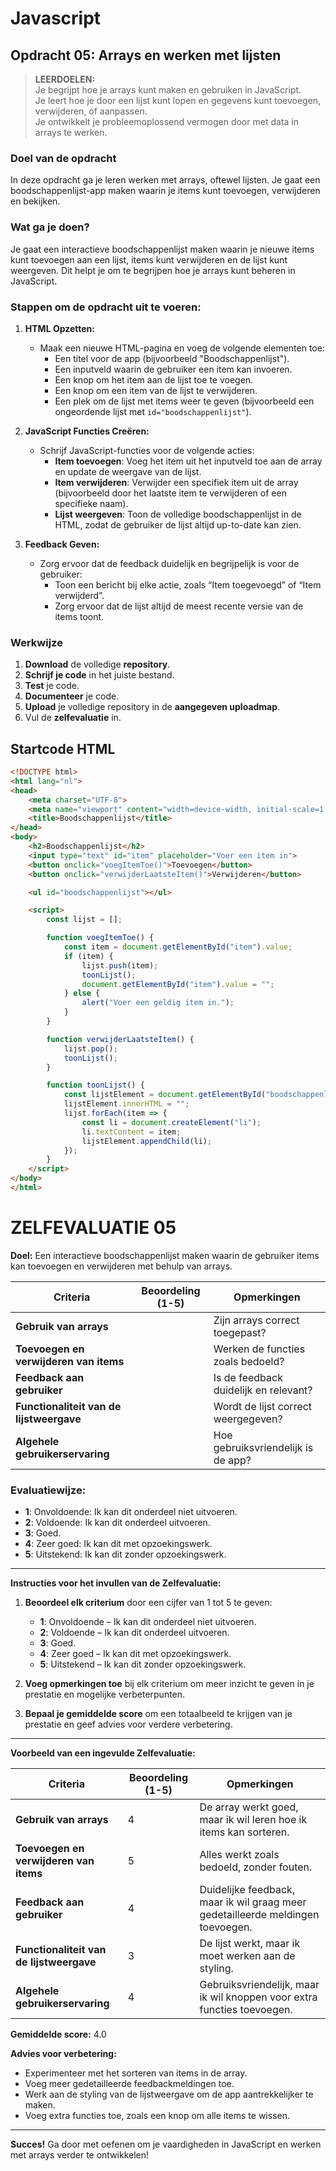 # Javascript
## Opdracht 05: Arrays en werken met lijsten
> **LEERDOELEN:**  
> Je begrijpt hoe je arrays kunt maken en gebruiken in JavaScript.  
> Je leert hoe je door een lijst kunt lopen en gegevens kunt toevoegen, verwijderen, of aanpassen.  
> Je ontwikkelt je probleemoplossend vermogen door met data in arrays te werken.

### Doel van de opdracht
In deze opdracht ga je leren werken met arrays, oftewel lijsten. Je gaat een boodschappenlijst-app maken waarin je items kunt toevoegen, verwijderen en bekijken.

### Wat ga je doen?
Je gaat een interactieve boodschappenlijst maken waarin je nieuwe items kunt toevoegen aan een lijst, items kunt verwijderen en de lijst kunt weergeven. Dit helpt je om te begrijpen hoe je arrays kunt beheren in JavaScript.

### Stappen om de opdracht uit te voeren:

1. **HTML Opzetten:**
   - Maak een nieuwe HTML-pagina en voeg de volgende elementen toe:
     - Een titel voor de app (bijvoorbeeld "Boodschappenlijst").
     - Een inputveld waarin de gebruiker een item kan invoeren.
     - Een knop om het item aan de lijst toe te voegen.
     - Een knop om een item van de lijst te verwijderen.
     - Een plek om de lijst met items weer te geven (bijvoorbeeld een ongeordende lijst met `id="boodschappenlijst"`).

2. **JavaScript Functies Creëren:**
   - Schrijf JavaScript-functies voor de volgende acties:
     - **Item toevoegen**: Voeg het item uit het inputveld toe aan de array en update de weergave van de lijst.
     - **Item verwijderen**: Verwijder een specifiek item uit de array (bijvoorbeeld door het laatste item te verwijderen of een specifieke naam).
     - **Lijst weergeven**: Toon de volledige boodschappenlijst in de HTML, zodat de gebruiker de lijst altijd up-to-date kan zien.

3. **Feedback Geven:**
   - Zorg ervoor dat de feedback duidelijk en begrijpelijk is voor de gebruiker:
     - Toon een bericht bij elke actie, zoals “Item toegevoegd” of “Item verwijderd”.
     - Zorg ervoor dat de lijst altijd de meest recente versie van de items toont.

### Werkwijze
1. **Download** de volledige **repository**.
2. **Schrijf je code** in het juiste bestand.
3. **Test** je code.
4. **Documenteer** je code.
5. **Upload** je volledige repository in de **aangegeven uploadmap**.
6. Vul de **zelfevaluatie** in.

## Startcode HTML

```html
<!DOCTYPE html>
<html lang="nl">
<head>
    <meta charset="UTF-8">
    <meta name="viewport" content="width=device-width, initial-scale=1.0">
    <title>Boodschappenlijst</title>
</head>
<body>
    <h2>Boodschappenlijst</h2>
    <input type="text" id="item" placeholder="Voer een item in">
    <button onclick="voegItemToe()">Toevoegen</button>
    <button onclick="verwijderLaatsteItem()">Verwijderen</button>

    <ul id="boodschappenlijst"></ul>

    <script>
        const lijst = [];

        function voegItemToe() {
            const item = document.getElementById("item").value;
            if (item) {
                lijst.push(item);
                toonLijst();
                document.getElementById("item").value = "";
            } else {
                alert("Voer een geldig item in.");
            }
        }

        function verwijderLaatsteItem() {
            lijst.pop();
            toonLijst();
        }

        function toonLijst() {
            const lijstElement = document.getElementById("boodschappenlijst");
            lijstElement.innerHTML = "";
            lijst.forEach(item => {
                const li = document.createElement("li");
                li.textContent = item;
                lijstElement.appendChild(li);
            });
        }
    </script>
</body>
</html>
```
# ZELFEVALUATIE 05
**Doel:** Een interactieve boodschappenlijst maken waarin de gebruiker items kan toevoegen en verwijderen met behulp van arrays.

| **Criteria**                            | **Beoordeling (1-5)** | **Opmerkingen**                         |
|-----------------------------------------|------------------------|-----------------------------------------|
| **Gebruik van arrays**                  |                        | Zijn arrays correct toegepast?          |
| **Toevoegen en verwijderen van items**  |                        | Werken de functies zoals bedoeld?       |
| **Feedback aan gebruiker**              |                        | Is de feedback duidelijk en relevant?   |
| **Functionaliteit van de lijstweergave**|                        | Wordt de lijst correct weergegeven?     |
| **Algehele gebruikerservaring**         |                        | Hoe gebruiksvriendelijk is de app?      |

### Evaluatiewijze:
- **1**: Onvoldoende: Ik kan dit onderdeel niet uitvoeren.
- **2**: Voldoende: Ik kan dit onderdeel uitvoeren.
- **3**: Goed.
- **4**: Zeer goed: Ik kan dit met opzoekingswerk.
- **5**: Uitstekend: Ik kan dit zonder opzoekingswerk.

---

**Instructies voor het invullen van de Zelfevaluatie:**

1. **Beoordeel elk criterium** door een cijfer van 1 tot 5 te geven:
   - **1**: Onvoldoende – Ik kan dit onderdeel niet uitvoeren.
   - **2**: Voldoende – Ik kan dit onderdeel uitvoeren.
   - **3**: Goed.
   - **4**: Zeer goed – Ik kan dit met opzoekingswerk.
   - **5**: Uitstekend – Ik kan dit zonder opzoekingswerk.

2. **Voeg opmerkingen toe** bij elk criterium om meer inzicht te geven in je prestatie en mogelijke verbeterpunten.

3. **Bepaal je gemiddelde score** om een totaalbeeld te krijgen van je prestatie en geef advies voor verdere verbetering.

---

**Voorbeeld van een ingevulde Zelfevaluatie:**

| **Criteria**                            | **Beoordeling (1-5)** | **Opmerkingen**                         |
|-----------------------------------------|------------------------|-----------------------------------------|
| **Gebruik van arrays**                  | 4                      | De array werkt goed, maar ik wil leren hoe ik items kan sorteren. |
| **Toevoegen en verwijderen van items**  | 5                      | Alles werkt zoals bedoeld, zonder fouten. |
| **Feedback aan gebruiker**              | 4                      | Duidelijke feedback, maar ik wil graag meer gedetailleerde meldingen toevoegen. |
| **Functionaliteit van de lijstweergave**| 3                      | De lijst werkt, maar ik moet werken aan de styling. |
| **Algehele gebruikerservaring**         | 4                      | Gebruiksvriendelijk, maar ik wil knoppen voor extra functies toevoegen. |

**Gemiddelde score:** 4.0

**Advies voor verbetering:**
- Experimenteer met het sorteren van items in de array.
- Voeg meer gedetailleerde feedbackmeldingen toe.
- Werk aan de styling van de lijstweergave om de app aantrekkelijker te maken.
- Voeg extra functies toe, zoals een knop om alle items te wissen.

---

**Succes!** Ga door met oefenen om je vaardigheden in JavaScript en werken met arrays verder te ontwikkelen!

